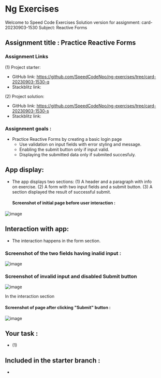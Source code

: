 # Ng Exercises

Welcome to Speed Code Exercises
Solution version for assignment: card-20230903-1530
Subject: Reactive Forms

## Assignment title : Practice Reactive Forms

### Assignment Links

(1) Project starter:

- GitHub link: https://github.com/SpeedCodeNpo/ng-exercises/tree/card-20230903-1530-q
- Stackblitz link:

(2) Project solution:

- GitHub link: https://github.com/SpeedCodeNpo/ng-exercises/tree/card-20230903-1530-s
- Stackblitz link:

### Assignment goals :

- Practice Reactive Forms by creating a basic login page
  - Use validation on input fields with error styling and message.
  - Enabling the submit button only if input valid.
  - Displaying the submitted data only if submited succesfuly.

## App display:

- The app displays two sections:
  (1) A header and a paragraph with info on exercise.
  (2) A form with two input fields and a submit button.
  (3) A section displayed the result of successful submit.

  #### Screenshot of initial page before user interaction :
![image](https://github.com/SpeedCodeNpo/ng-exercises/assets/132397719/060c04cd-ec3b-4e52-91b8-001f86051471)

## Interaction with app:
- The interaction happens in the form section.


### Screenshot of the two fields having inalid input :
![image](https://github.com/SpeedCodeNpo/ng-exercises/assets/132397719/6a134194-9dda-4bb8-af3b-ab9d4685b808)



### Screenshot of invalid input and disabled Submit button
![image](https://github.com/SpeedCodeNpo/ng-exercises/assets/132397719/a0b423a8-9954-458b-86c7-93443f29c2fd)

In the interaction section 

#### Screenshot of page after clicking "Submit" button :
![image](https://github.com/SpeedCodeNpo/ng-exercises/assets/132397719/7f200763-1064-4405-ae83-438915de6005)


## Your task :
- (1) 

## Included in the starter branch :

- 

